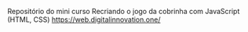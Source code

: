 Repositório do mini curso
Recriando o jogo da cobrinha com JavaScript (HTML, CSS)
https://web.digitalinnovation.one/